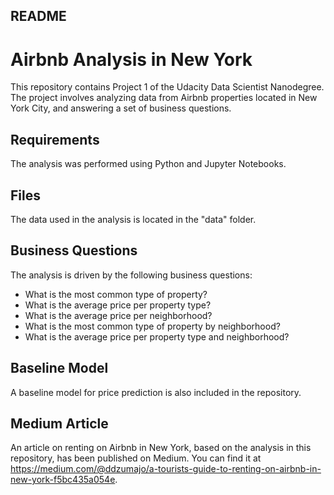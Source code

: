 ## README

# Airbnb Analysis in New York
This repository contains Project 1 of the Udacity Data Scientist Nanodegree. The project involves analyzing data from Airbnb properties located in New York City, and answering a set of business questions.

## Requirements
The analysis was performed using Python and Jupyter Notebooks.

## Files
The data used in the analysis is located in the "data" folder.

## Business Questions
The analysis is driven by the following business questions:

* What is the most common type of property?
* What is the average price per property type?
* What is the average price per neighborhood?
* What is the most common type of property by neighborhood?
* What is the average price per property type and neighborhood?

## Baseline Model
A baseline model for price prediction is also included in the repository.

## Medium Article
An article on renting on Airbnb in New York, based on the analysis in this repository, has been published on Medium. You can find it at https://medium.com/@ddzumajo/a-tourists-guide-to-renting-on-airbnb-in-new-york-f5bc435a054e.
